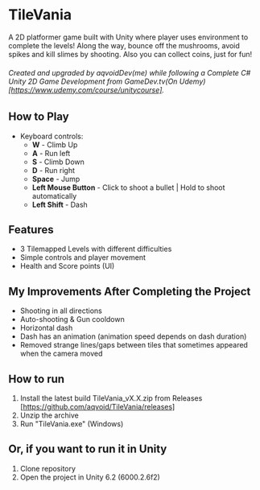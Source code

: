 # TileVania
A 2D platformer game built with Unity where player uses environment to complete the levels! Along the way, bounce off the mushrooms, avoid spikes and kill slimes by shooting. Also you can collect coins, just for fun!

###### Created and upgraded by aqvoidDev(me) while following a Complete C# Unity 2D Game Development from GameDev.tv(On Udemy)[https://www.udemy.com/course/unitycourse].

## How to Play

- Keyboard controls:
  - **W** - Climb Up
  - **A** - Run left
  - **S** - Climb Down
  - **D** - Run right
  - **Space** - Jump
  - **Left Mouse Button** - Click to shoot a bullet | Hold to shoot automatically
  - **Left Shift** - Dash
    
## Features
- 3 Tilemapped Levels with different difficulties
- Simple controls and player movement
- Health and Score points (UI)

## My Improvements After Completing the Project
- Shooting in all directions
- Auto-shooting & Gun cooldown
- Horizontal dash
- Dash has an animation (animation speed depends on dash duration)
- Removed strange lines/gaps between tiles that sometimes appeared when the camera moved

## How to run
1. Install the latest build TileVania_vX.X.zip from Releases [https://github.com/aqvoid/TileVania/releases]
2. Unzip the archive
3. Run "TileVania.exe" (Windows)

## Or, if you want to run it in Unity
1. Clone repository
2. Open the project in Unity 6.2 (6000.2.6f2)

